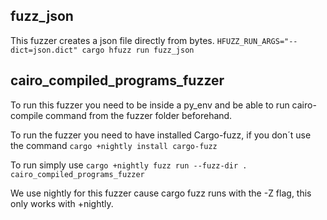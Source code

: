 ## fuzz_json
This fuzzer creates a json file directly from bytes.
`HFUZZ_RUN_ARGS="--dict=json.dict" cargo hfuzz run fuzz_json`

## cairo_compiled_programs_fuzzer
To run this fuzzer you need to be inside a py_env and be able to run cairo-compile command from the fuzzer folder beforehand.

To run the fuzzer you need to have installed Cargo-fuzz, if you don´t use the command `cargo +nightly install cargo-fuzz`

To run simply use `cargo +nightly fuzz run --fuzz-dir . cairo_compiled_programs_fuzzer`

We use nightly for this fuzzer cause cargo fuzz runs with the -Z flag, this only works with +nightly.
